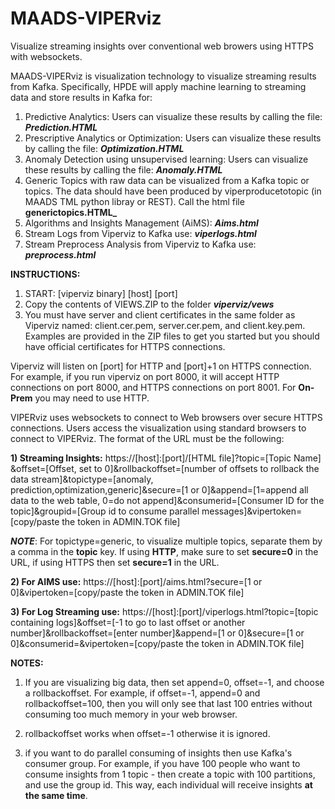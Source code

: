 # MAADS-VIPERviz

Visualize streaming insights over conventional web browers using HTTPS with websockets.

MAADS-VIPERviz is visualization technology to visualize streaming results from Kafka.  Specifically, HPDE will apply machine learning to streaming data and store results in Kafka for:
1)	Predictive Analytics:	Users can visualize these results by calling the file: **_Prediction.HTML_**
2)	Prescriptive Analytics or Optimization:	Users can visualize these results by calling the file: **_Optimization.HTML_**
3)	Anomaly Detection using unsupervised learning: Users can visualize these results by calling the file: **_Anomaly.HTML_**
4) Generic Topics with raw data can be visualized from a Kafka topic or topics. The data should have been produced by viperproducetotopic (in MAADS TML python libray or REST).  Call the html file **generictopics.HTML_**
5) Algorithms and Insights Management (AiMS): **_Aims.html_**
6) Stream Logs from Viperviz to Kafka use: **_viperlogs.html_**
7) Stream Preprocess Analysis from Viperviz to Kafka use: **_preprocess.html_**

**INSTRUCTIONS:**
1) START: [viperviz binary] [host] [port]
2) Copy the contents of VIEWS.ZIP to the folder **_viperviz/vews_** 
3) You must have server and client certificates in the same folder as Viperviz named: client.cer.pem, server.cer.pem, and client.key.pem.  Examples are provided in the ZIP files to get you started but you should have official certificates for HTTPS connections.

Viperviz will listen on [port] for HTTP and [port]+1 on HTTPS connection.  For example, if you run viperviz on port 8000, it will accept HTTP connections on port 8000, and HTTPS connections on port 8001. For **On-Prem** you may need to use HTTP.

VIPERviz uses websockets to connect to Web browsers over secure HTTPS connections.   Users access the visualization using standard browsers to connect to VIPERviz.  The format of the URL must be the following:

**1) Streaming Insights:** https://[host]:[port]/[HTML file]?topic=[Topic Name] &offset=[Offset, set to 0]&rollbackoffset=[number of offsets to rollback the data stream]&topictype=[anomaly, prediction,optimization,generic]&secure=[1 or 0]&append=[1=append all data to the web table, 0=do not append]&consumerid=[Consumer ID for the topic]&groupid=[Group id to consume parallel messages]&vipertoken=[copy/paste the token in ADMIN.TOK file]

**_NOTE_**: For topictype=generic, to visualize multiple topics, separate them by a comma in the **topic** key.  If using **HTTP**, make sure to set **secure=0** in the URL, if using HTTPS then set **secure=1** in the URL. 

**2) For AIMS use:** https://[host]:[port]/aims.html?secure=[1 or 0]&vipertoken=[copy/paste the token in ADMIN.TOK file]

**3) For Log Streaming use:** https://[host]:[port]/viperlogs.html?topic=[topic containing logs]&offset=[-1 to go to last offset or another number]&rollbackoffset=[enter number]&append=[1 or 0]&secure=[1 or 0]&consumerid=&vipertoken=[copy/paste the token in ADMIN.TOK file]

**NOTES:**
1) If you are visualizing big data, then set append=0, offset=-1, and choose a rollbackoffset.  For example, if offset=-1, append=0 and rollbackoffset=100, then you will only see that last 100 entries without consuming too much memory in your web browser. 

2) rollbackoffset works when offset=-1 otherwise it is ignored.

3) if you want to do parallel consuming of insights then use Kafka's consumer group. For example, if you have 100 people who want to consume insights from 1 topic - then create a topic with 100 partitions, and use the group id.  This way, each individual will receive insights **at the same time**.

